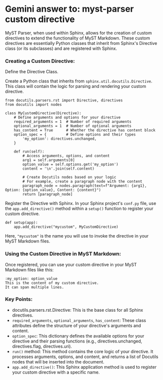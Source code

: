 # Gemini answer to: myst-parser custom directive
MyST Parser, when used within Sphinx, allows for the creation of custom directives to extend the functionality of MyST Markdown. These custom directives are essentially Python classes that inherit from Sphinx's Directive class (or its subclasses) and are registered with Sphinx.

### Creating a Custom Directive:

Define the Directive Class.

Create a Python class that inherits from ``sphinx.util.docutils.Directive``. This class will contain the logic for parsing and rendering your custom directive.

```
from docutils.parsers.rst import Directive, directives
from docutils import nodes

class MyCustomDirective(Directive):
    # Define arguments and options for your directive
    required_arguments = 1  # Number of required arguments
    optional_arguments = 1  # Number of optional arguments
    has_content = True      # Whether the directive has content block
    option_spec = {         # Define options and their types
        'my_option': directives.unchanged,
    }

    def run(self):
        # Access arguments, options, and content
        arg1 = self.arguments[0]
        option_value = self.options.get('my_option')
        content = '\n'.join(self.content)

        # Create Docutils nodes based on your logic
        # For example, create a paragraph node with the content
        paragraph_node = nodes.paragraph(text=f"Argument: {arg1}, Option: {option_value}, Content: {content}")
        return [paragraph_node]
```

Register the Directive with Sphinx.
In your Sphinx project's ``conf.py`` file, use the ``app.add_directive()`` method within a ``setup()`` function to register your custom directive.

```
def setup(app):
    app.add_directive("mycustom", MyCustomDirective)
```

Here, ``"mycustom"`` is the name you will use to invoke the directive in your MyST Markdown files.

### Using the Custom Directive in MyST Markdown:

Once registered, you can use your custom directive in your MyST Markdown files like this:

```{mycustom} required_argument_value
:my_option: option_value
This is the content of my custom directive.
It can span multiple lines.
```

### Key Points:

* docutils.parsers.rst.Directive: This is the base class for all Sphinx directives.
* ``required_arguments``, ``optional_arguments``, ``has_content``: These class attributes define the structure of your directive's arguments and content.
* ``option_spec``: This dictionary defines the available options for your directive and their parsing functions (e.g., directives.unchanged, directives.flag, directives.uri).
* ``run()`` method: This method contains the core logic of your directive. It processes arguments, options, and content, and returns a list of Docutils nodes that will be inserted into the document.
* ``app.add_directive()``: This Sphinx application method is used to register your custom directive with a specific name.
